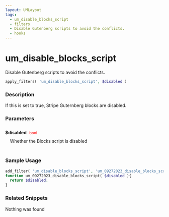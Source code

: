 ```yaml
---
layout: UMLayout
tags: 
  - um_disable_blocks_script
  - filters
  - Disable Gutenberg scripts to avoid the conflicts.
  - hooks
---
```

# um\_disable\_blocks\_script
Disable Gutenberg scripts to avoid the conflicts.
<Badge text="Since 1.0.0" vertical="middle" />
``` php
apply_filters( 'um_disable_blocks_script', $disabled )
```
<div class='hook-sep'></div>

### Description

If this is set to true, Stripe Guternberg blocks are disabled.
<div class='hook-sep'></div>

### Parameters

<div style='padding: 10px 0px 10px;'>
<strong>$disabled</strong> <span style='color:red;font-size:12px;padding: 0px 5px 0px 5px' >bool</span>
<div style="margin-left:10px;padding: 10px 5px">Whether the Blocks script is disabled</div>
</div>
<div class='hook-sep'></div>



### Sample Usage

``` php
add_filter( 'um_disable_blocks_script', 'um_09272023_disable_blocks_script ', 10, 1 )
function um_09272023_disable_blocks_script( $disabled ){
  return $disabled;
}
```
<div class='hook-sep'></div>



### Related Snippets

Nothing was found


